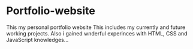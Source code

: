 # Portfolio-website
This my personal portfolio website
This includes my currently and future working projects.
Also i gained wnderful experinces with HTML, CSS and JavaScript knowledges...

